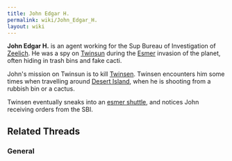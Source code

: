 ```yaml
---
title: John Edgar H.
permalink: wiki/John_Edgar_H.
layout: wiki
---
```


**John Edgar H.** is an agent working for the Sup Bureau of
Investigation of [Zeelich](Zeelich "wikilink"). He was a spy on
[Twinsun](Twinsun "wikilink") during the [Esmer](Esmer "wikilink")
invasion of the planet, often hiding in trash bins and fake cacti.

John's mission on Twinsun is to kill [Twinsen](Twinsen "wikilink").
Twinsen encounters him some times when travelling around [Desert
Island](Desert_Island "wikilink"), when he is shooting from a rubbish
bin or a cactus.

Twinsen eventually sneaks into an [esmer
shuttle](esmer_shuttle "wikilink"), and notices John receiving orders
from the SBI.

## Related Threads

### General
